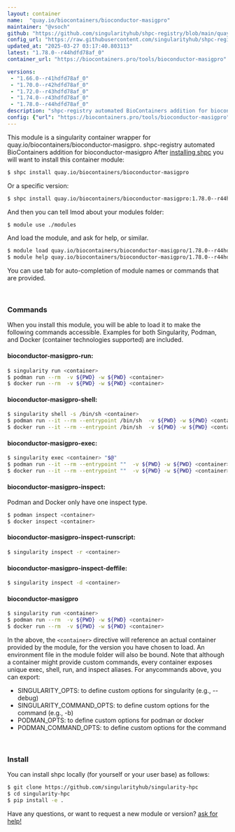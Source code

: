 ```yaml
---
layout: container
name:  "quay.io/biocontainers/bioconductor-masigpro"
maintainer: "@vsoch"
github: "https://github.com/singularityhub/shpc-registry/blob/main/quay.io/biocontainers/bioconductor-masigpro/container.yaml"
config_url: "https://raw.githubusercontent.com/singularityhub/shpc-registry/main/quay.io/biocontainers/bioconductor-masigpro/container.yaml"
updated_at: "2025-03-27 03:17:40.803113"
latest: "1.78.0--r44hdfd78af_0"
container_url: "https://biocontainers.pro/tools/bioconductor-masigpro"

versions:
 - "1.66.0--r41hdfd78af_0"
 - "1.70.0--r42hdfd78af_0"
 - "1.72.0--r43hdfd78af_0"
 - "1.74.0--r43hdfd78af_0"
 - "1.78.0--r44hdfd78af_0"
description: "shpc-registry automated BioContainers addition for bioconductor-masigpro"
config: {"url": "https://biocontainers.pro/tools/bioconductor-masigpro", "maintainer": "@vsoch", "description": "shpc-registry automated BioContainers addition for bioconductor-masigpro", "latest": {"1.78.0--r44hdfd78af_0": "sha256:0bac3210b0ba58580067e0650013f70a4bd4db35f5dd4f2b19b182db86f76592"}, "tags": {"1.66.0--r41hdfd78af_0": "sha256:9738ec5a2e05558a63af3e845d2b0acdcfbe863cb06edcb45383a631e1ed2eae", "1.70.0--r42hdfd78af_0": "sha256:4ec81afbc30f3c704f383ac7a7aef7cbc096ef21760eb7a04e97d30390fb2742", "1.72.0--r43hdfd78af_0": "sha256:46996cd42dc4a3c25066b9c8c73f66a98c1abb9e934e543a85d72edb5e6a42f0", "1.74.0--r43hdfd78af_0": "sha256:d762c6593899d8e3c21f246a31eac6cd5be6314956ffda8bc1226f883d9a206a", "1.78.0--r44hdfd78af_0": "sha256:0bac3210b0ba58580067e0650013f70a4bd4db35f5dd4f2b19b182db86f76592"}, "docker": "quay.io/biocontainers/bioconductor-masigpro"}
---
```


This module is a singularity container wrapper for quay.io/biocontainers/bioconductor-masigpro.
shpc-registry automated BioContainers addition for bioconductor-masigpro
After [installing shpc](#install) you will want to install this container module:


```bash
$ shpc install quay.io/biocontainers/bioconductor-masigpro
```

Or a specific version:

```bash
$ shpc install quay.io/biocontainers/bioconductor-masigpro:1.78.0--r44hdfd78af_0
```

And then you can tell lmod about your modules folder:

```bash
$ module use ./modules
```

And load the module, and ask for help, or similar.

```bash
$ module load quay.io/biocontainers/bioconductor-masigpro/1.78.0--r44hdfd78af_0
$ module help quay.io/biocontainers/bioconductor-masigpro/1.78.0--r44hdfd78af_0
```

You can use tab for auto-completion of module names or commands that are provided.

<br>

### Commands

When you install this module, you will be able to load it to make the following commands accessible.
Examples for both Singularity, Podman, and Docker (container technologies supported) are included.

#### bioconductor-masigpro-run:

```bash
$ singularity run <container>
$ podman run --rm  -v ${PWD} -w ${PWD} <container>
$ docker run --rm  -v ${PWD} -w ${PWD} <container>
```

#### bioconductor-masigpro-shell:

```bash
$ singularity shell -s /bin/sh <container>
$ podman run --it --rm --entrypoint /bin/sh  -v ${PWD} -w ${PWD} <container>
$ docker run --it --rm --entrypoint /bin/sh  -v ${PWD} -w ${PWD} <container>
```

#### bioconductor-masigpro-exec:

```bash
$ singularity exec <container> "$@"
$ podman run --it --rm --entrypoint ""  -v ${PWD} -w ${PWD} <container> "$@"
$ docker run --it --rm --entrypoint ""  -v ${PWD} -w ${PWD} <container> "$@"
```

#### bioconductor-masigpro-inspect:

Podman and Docker only have one inspect type.

```bash
$ podman inspect <container>
$ docker inspect <container>
```

#### bioconductor-masigpro-inspect-runscript:

```bash
$ singularity inspect -r <container>
```

#### bioconductor-masigpro-inspect-deffile:

```bash
$ singularity inspect -d <container>
```



#### bioconductor-masigpro

```bash
$ singularity run <container>
$ podman run --rm  -v ${PWD} -w ${PWD} <container>
$ docker run --rm  -v ${PWD} -w ${PWD} <container>
```


In the above, the `<container>` directive will reference an actual container provided
by the module, for the version you have chosen to load. An environment file in the
module folder will also be bound. Note that although a container
might provide custom commands, every container exposes unique exec, shell, run, and
inspect aliases. For anycommands above, you can export:

 - SINGULARITY_OPTS: to define custom options for singularity (e.g., --debug)
 - SINGULARITY_COMMAND_OPTS: to define custom options for the command (e.g., -b)
 - PODMAN_OPTS: to define custom options for podman or docker
 - PODMAN_COMMAND_OPTS: to define custom options for the command

<br>

### Install

You can install shpc locally (for yourself or your user base) as follows:

```bash
$ git clone https://github.com/singularityhub/singularity-hpc
$ cd singularity-hpc
$ pip install -e .
```

Have any questions, or want to request a new module or version? [ask for help!](https://github.com/singularityhub/singularity-hpc/issues)
